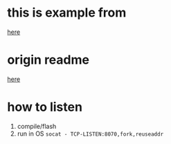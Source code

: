 # this is example from
[here](https://github.com/espressif/esp-mesh-lite/tree/master/examples/mesh_local_control)

# origin readme
[here](https://github.com/espressif/esp-mesh-lite)

# how to listen
1. compile/flash
2. run in OS
`socat - TCP-LISTEN:8070,fork,reuseaddr`
